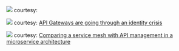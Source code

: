 ![](https://i2.wp.com/www.docker.com/blog/wp-content/uploads/Cool-Hacks-Gloo-Blog-image-1.png?resize=1024%2C607&ssl=1)
courtesy: [](https://www.docker.com/blog/cool-hacks-spotlight-gloo-function-gateway/)

![](https://solo.io/wp-content/uploads/2020/03/1_1AxVbuLnpiDD4e0J3IvSP3Q.png)
courtesy: [API Gateways are going through an identity crisis](https://www.solo.io/blog/api-gateway-identity-crisis/)

![](https://developer.ibm.com/apiconnect/wp-content/uploads/sites/23/2018/11/combined-apim-and-mesh.png)
courtesy: [Comparing a service mesh with API management in a microservice architecture](https://developer.ibm.com/apiconnect/2018/11/13/service-mesh-vs-api-management/)

